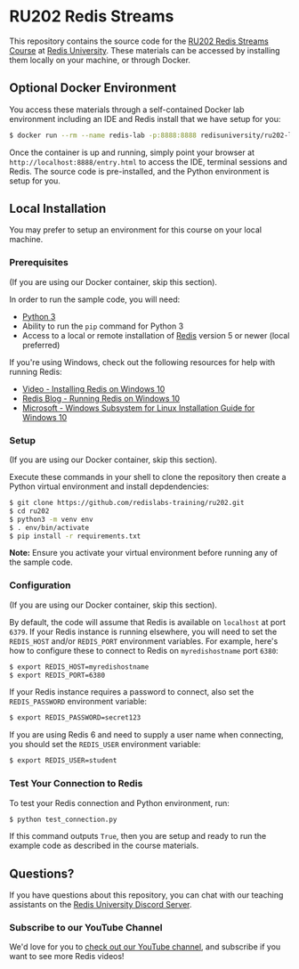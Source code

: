 # RU202 Redis Streams

This repository contains the source code for the [RU202 Redis Streams Course](https://university.redis.com/courses/ru202/) at [Redis University](https://university.redis.com/).  These materials can be accessed by installing them locally on your machine, or through Docker.

## Optional Docker Environment

You access these materials through a self-contained Docker lab environment including an IDE and Redis install that we have setup for you:

```bash
$ docker run --rm --name redis-lab -p:8888:8888 redisuniversity/ru202-lab
```

Once the container is up and running, simply point your browser at `http://localhost:8888/entry.html` to access the IDE, terminal sessions and Redis.  The source code is pre-installed, and the Python environment is setup for you.

## Local Installation

You may prefer to setup an environment for this course on your local machine.

### Prerequisites

(If you are using our Docker container, skip this section).

In order to run the sample code, you will need:

* [Python 3](https://www.python.org/downloads/)
* Ability to run the `pip` command for Python 3
* Access to a local or remote installation of [Redis](https://redis.io/download) version 5 or newer (local preferred)

If you're using Windows, check out the following resources for help with running Redis:

* [Video - Installing Redis on Windows 10](https://www.youtube.com/watch?v=_nFwPTHOMIY)
* [Redis Blog - Running Redis on Windows 10](https://redis.com/blog/redis-on-windows-10/)
* [Microsoft - Windows Subsystem for Linux Installation Guide for Windows 10](https://docs.microsoft.com/en-us/windows/wsl/install-win10)

### Setup

(If you are using our Docker container, skip this section).

Execute these commands in your shell to clone the repository then create a Python virtual environment and install depdendencies:

```bash
$ git clone https://github.com/redislabs-training/ru202.git
$ cd ru202
$ python3 -m venv env
$ . env/bin/activate
$ pip install -r requirements.txt
```

**Note:** Ensure you activate your virtual environment before running any of the sample code.

### Configuration

(If you are using our Docker container, skip this section).

By default, the code will assume that Redis is available on `localhost` at port `6379`.  If your Redis instance is running elsewhere, you will need to set the `REDIS_HOST` and/or `REDIS_PORT` environment variables.  For example, here's how to configure these to connect to Redis on `myredishostname` port `6380`:

```bash
$ export REDIS_HOST=myredishostname
$ export REDIS_PORT=6380
```

If your Redis instance requires a password to connect, also set the `REDIS_PASSWORD` environment variable:

```bash
$ export REDIS_PASSWORD=secret123
```

If you are using Redis 6 and need to supply a user name when connecting, you should set the `REDIS_USER` environment variable:

```bash
$ export REDIS_USER=student
```

### Test Your Connection to Redis

To test your Redis connection and Python environment, run:

```bash
$ python test_connection.py
```

If this command outputs `True`, then you are setup and ready to run the example code as described in the course materials.

## Questions?

If you have questions about this repository, you can chat with our teaching assistants on the [Redis University Discord Server](https://discord.gg/3wseBzw).

### Subscribe to our YouTube Channel

We'd love for you to [check out our YouTube channel](https://youtube.com/redisinc), and subscribe if you want to see more Redis videos!

